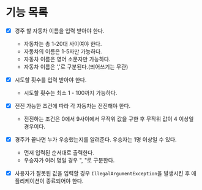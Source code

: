 # 기능 목록

-[x] 경주 할 자동차 이름을 입력 받아야 한다.
    - 자동차는 총 1-20대 사이여야 한다.
    - 자동차의 이름은 1-5자만 가능하다.
    - 자동차 이름은 영어 소문자만 가능하다.
    - 자동차 이름은 ','로 구분된다.(띄어쓰기는 무관)


-[x] 시도할 횟수를 입력 받아야 한다.
    - 시도할 횟수는 최소 1 - 100까지 가능하다.


-[x] 전진 가능한 조건에 따라 각 자동차는 전진해야 한다.
    - 전진하는 조건은 0에서 9사이에서 무작위 값을 구한 후 무작위 값이 4 이상일 경우이다.

-[x] 경주가 끝나면 누가 우승했는지를 알려준다. 우승자는 1명 이상일 수 있다.
    - 먼저 입력된 순서대로 출력한다.
    - 우승자가 여러 명일 경우 ", "로 구분한다.


-[x] 사용자가 잘못된 값을 입력할 경우 `IllegalArgumentException`을 발생시킨 후 애플리케이션이 종료되어야 한다.
